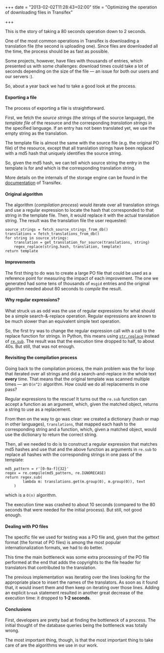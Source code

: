 +++
date = "2013-02-02T11:28:43+02:00"
title = "Optimizing the operation of downloading files in Transifex"

+++

This is the story of taking a 80 seconds operation down to 2 seconds.

One of the most common operations in Transifex is downloading a
translation file (the second is uploading one). Since files are downloaded all the time, the process should be as fast as possible.

Some projects, however, have files with thousands of entries, which
presented us with some challenges: download times could take a lot of seconds depending on the size of the file — an issue for both our users and our servers :).

So, about a year back we had to take a good look at the process.

#### Exporting a file ####

The process of exporting a file is straightforward.

First, we fetch the *source strings* (the strings of the source language),  the *template file* of the resource and the corresponding *translation strings* in the specified language. If an entry has not been translated yet, we use the empty string as the translation.

The template file is almost the same with the source file (e.g. the
original PO file) of the resource, except that all translation strings have been replaced with a md5 hash that uniquely identifies the source string.

So, given the md5 hash, we can tell which source string the entry in
the template is for and which is the corresponding translation
string.

More details on the internals of the storage engine can be found in
the
[documentation](http://help.transifex.com/features/formats.html#the-transifex-translation-storage-engine) of Transifex.

#### Original algorithm ####

The algorithm (*compilation process*) would iterate over all
translation strings and use a regular expression to locate the hash
that corresponded to that string in the template file. Then, it would replace it with the actual translation string. The result was the translation file the user requested:

    source_strings = fetch_source_strings_from_db()
    translations = fetch_translations_from_db()
    for string in source_strings:
        translation = get_translation_for_source(translations, string)
        regex_replace(string.hash, translation, template)
    return template

#### Improvements ####

The first thing to do was to create a large PO file that could be used
as a reference point for measuring the impact of each improvement. The one we generated had some tens of thousands of `msgid` entries and the original algorithm needed about 80 seconds to *compile* the result.

#### Why regular expressions? ####

What struck us as odd was the use of regular expressions for what
should be a simple search-&amp;-replace operation. Regular expressions are known to be much slower than an equivalent simple text operation.

So, the first try was to change the regular expression call with a call to the replace function for strings. In Python, this means using
[`str.replace`](http://docs.python.org/library/stdtypes.html#str.replace)
instead of [`re.sub`](http://docs.python.org/library/re.html#re.sub).
The result was that the execution time dropped to half, to about 40s. But still, that was not enough.

#### Revisiting the compilation process ####

Going back to the compilation process, the main problem was the for
loop that iterated over all strings and did a search-and-replace in
the whole text **every** time. That means that the original template was
scanned multiple times — an `O(n^2)` algorithm. How could we do all replacements in one pass?

Regular expressions to the rescue! It turns out the `re.sub` function
can accept a function as an argument, which, given the matched object, returns a string to use as a replacement.

From then on the way to go was clear: we created a dictionary (hash or map in other languages), `translations`, that mapped each hash to the
corresponding string and a function, which, given a matched object,
would use the dictionary to return the correct string.

Then, all we needed to do is to construct a regular expression that
matches md5 hashes and use that and the above function as arguments in `re.sub` to replace all hashes with the corresponding strings in one pass of the template:

    md5_pattern = r'[0-9a-f]{32}'
    regex = re.compile(md5_pattern, re.IGNORECASE)
    return regex.sub(
            lambda m: translations.get(m.group(0), m.group(0)), text
        )

which is a `O(n)` algorithm.

The execution time was crashed to about 10 seconds (compared to the 80 seconds that were needed for the initial process). But still, not good
enough.

#### Dealing with PO files ####

The specific file we used for testing was a PO file and, given that
the gettext format (the format of PO files) is among the most popular
internationalization formats, we had to do better.

This time the main bottleneck was some extra processing of the PO file
performed at the end that adds the copyrights to the file header for
translators that contributed to the translation.

The previous implementation was iterating over the lines looking for
the appropriate place to insert the names of the translators. As soon
as it found that, it would insert them and then keep on iterating over
those lines. Adding an explicit `break` statement resulted in another
great decrease of the execution time: it dropped to **1-2 seconds**.

#### Conclusions ####

First, developers are pretty bad at finding the bottleneck of a process. The initial thought of the database queries being the bottleneck was totally wrong.

The most important thing, though, is that the most important thing to take care of are the algorithms we use in our work.
